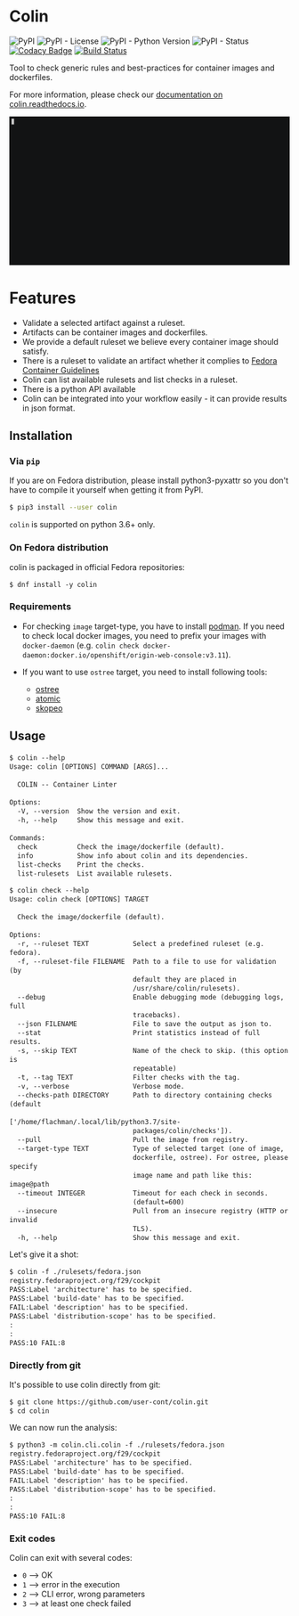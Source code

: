 # Colin

![PyPI](https://img.shields.io/pypi/v/colin.svg)
![PyPI - License](https://img.shields.io/pypi/l/colin.svg)
![PyPI - Python Version](https://img.shields.io/pypi/pyversions/colin.svg)
![PyPI - Status](https://img.shields.io/pypi/status/colin.svg)
[![Codacy Badge](https://api.codacy.com/project/badge/Grade/427eb0c5dfc040cea798b23575dba025)](https://www.codacy.com/app/user-cont/colin?utm_source=github.com&amp;utm_medium=referral&amp;utm_content=user-cont/colin&amp;utm_campaign=Badge_Grade)
[![Build Status](https://ci.centos.org/job/user-cont-colin-master/badge/icon)](https://ci.centos.org/job/user-cont-colin-master/)

Tool to check generic rules and best-practices for container images and dockerfiles.

For more information, please check our [documentation on colin.readthedocs.io](https://colin.readthedocs.io/en/latest/).

![example](./docs/example.gif)


# Features

* Validate a selected artifact against a ruleset.
* Artifacts can be container images and dockerfiles.
* We provide a default ruleset we believe every container image should satisfy.
* There is a ruleset to validate an artifact whether it complies to [Fedora Container Guidelines](https://fedoraproject.org/wiki/Container:Guidelines)
* Colin can list available rulesets and list checks in a ruleset.
* There is a python API available
* Colin can be integrated into your workflow easily - it can provide results in json format.


## Installation


### Via `pip`

If you are on Fedora distribution, please install python3-pyxattr so you don't
have to compile it yourself when getting it from PyPI.

```bash
$ pip3 install --user colin
```

`colin` is supported on python 3.6+ only.

### On Fedora distribution

colin is packaged in official Fedora repositories:
```
$ dnf install -y colin
```

### Requirements

- For checking `image` target-type, you have to install [podman](https://github.com/containers/libpod/blob/master/docs/tutorials/podman_tutorial.md).
If you need to check local docker images, you need to prefix your images with `docker-daemon` (e.g. `colin check docker-daemon:docker.io/openshift/origin-web-console:v3.11`).

- If you want to use `ostree` target, you need to install following tools:
    - [ostree](https://github.com/ostreedev/ostree)
    - [atomic](https://github.com/projectatomic/atomic#atomic-usrbinatomic)
    - [skopeo](https://github.com/containers/skopeo#skopeo-)

## Usage

```
$ colin --help
Usage: colin [OPTIONS] COMMAND [ARGS]...

  COLIN -- Container Linter

Options:
  -V, --version  Show the version and exit.
  -h, --help     Show this message and exit.

Commands:
  check          Check the image/dockerfile (default).
  info           Show info about colin and its dependencies.
  list-checks    Print the checks.
  list-rulesets  List available rulesets.
```

```
$ colin check --help
Usage: colin check [OPTIONS] TARGET

  Check the image/dockerfile (default).

Options:
  -r, --ruleset TEXT           Select a predefined ruleset (e.g. fedora).
  -f, --ruleset-file FILENAME  Path to a file to use for validation (by
                               default they are placed in
                               /usr/share/colin/rulesets).
  --debug                      Enable debugging mode (debugging logs, full
                               tracebacks).
  --json FILENAME              File to save the output as json to.
  --stat                       Print statistics instead of full results.
  -s, --skip TEXT              Name of the check to skip. (this option is
                               repeatable)
  -t, --tag TEXT               Filter checks with the tag.
  -v, --verbose                Verbose mode.
  --checks-path DIRECTORY      Path to directory containing checks (default
                               ['/home/flachman/.local/lib/python3.7/site-
                               packages/colin/checks']).
  --pull                       Pull the image from registry.
  --target-type TEXT           Type of selected target (one of image,
                               dockerfile, ostree). For ostree, please specify
                               image name and path like this: image@path
  --timeout INTEGER            Timeout for each check in seconds.
                               (default=600)
  --insecure                   Pull from an insecure registry (HTTP or invalid
                               TLS).
  -h, --help                   Show this message and exit.
```

Let's give it a shot:
```
$ colin -f ./rulesets/fedora.json registry.fedoraproject.org/f29/cockpit
PASS:Label 'architecture' has to be specified.
PASS:Label 'build-date' has to be specified.
FAIL:Label 'description' has to be specified.
PASS:Label 'distribution-scope' has to be specified.
:
:
PASS:10 FAIL:8
```


### Directly from git

It's possible to use colin directly from git:

```
$ git clone https://github.com/user-cont/colin.git
$ cd colin
```

We can now run the analysis:

```
$ python3 -m colin.cli.colin -f ./rulesets/fedora.json registry.fedoraproject.org/f29/cockpit
PASS:Label 'architecture' has to be specified.
PASS:Label 'build-date' has to be specified.
FAIL:Label 'description' has to be specified.
PASS:Label 'distribution-scope' has to be specified.
:
:
PASS:10 FAIL:8
```

### Exit codes

Colin can exit with several codes:

- `0` --> OK
- `1` --> error in the execution
- `2` --> CLI error, wrong parameters
- `3` --> at least one check failed
